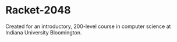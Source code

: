 # Racket-2048

Created for an introductory, 200-level course in computer science at Indiana University Bloomington.
